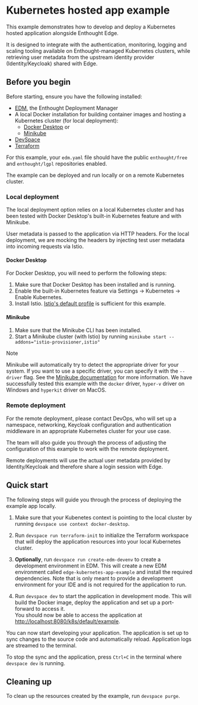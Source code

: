 # Kubernetes hosted app example

This example demonstrates how to develop and deploy a Kubernetes hosted application alongside Enthought Edge.

It is designed to integrate with the authentication, monitoring, logging and scaling tooling available
on Enthought-managed Kubernetes clusters, while retrieving user metadata from the upstream identity provider
(Identity/Keycloak) shared with Edge.

## Before you begin

Before starting, ensure you have the following installed:

* [EDM](https://www.enthought.com/edm/), the Enthought Deployment Manager
* A local Docker installation for building container images and hosting a Kubernetes cluster (for local deployment):
  * [Docker Desktop](https://docs.docker.com/desktop/) or 
  * [Minikube](https://minikube.sigs.k8s.io/docs/start/)
* [DevSpace](https://www.devspace.sh/docs/getting-started/installation)
* [Terraform](https://developer.hashicorp.com/terraform/tutorials/aws-get-started/install-cli)

For this example, your `edm.yaml` file should have the public `enthought/free` and `enthought/lgpl`
repositories enabled.

The example can be deployed and run locally or on a remote Kubernetes cluster.

### Local deployment

The local deployment option relies on a local Kubernetes cluster and has been tested with Docker Desktop's built-in Kubernetes feature and with Minikube.

User metadata is passed to the application via HTTP headers. For the local deployment, we are mocking the headers
by injecting test user metadata into incoming requests via Istio.

#### Docker Desktop

For Docker Desktop, you will need to perform the following steps:

1. Make sure that Docker Desktop has been installed and is running.
2. Enable the built-in Kubernetes feature via Settings -> Kubernetes -> Enable Kubernetes.
3. Install Istio. [Istio's default profile](https://istio.io/latest/docs/setup/install/istioctl/#install-istio-using-the-default-profile) is sufficient for this example.

#### Minikube

1. Make sure that the Minikube CLI has been installed.
2. Start a Minikube cluster (with Istio) by running `minikube start --addons="istio-provisioner,istio"`

> [!NOTE]
> Minikube will automatically try to detect the appropriate driver for your system. If you want to use a specific driver, you can specify it with the `--driver` flag. See the [Minikube documentation](https://minikube.sigs.k8s.io/docs/start/) for more information. We have successfully tested this example with the `docker` driver, `hyper-v` driver on Windows and `hyperkit` driver on MacOS.

### Remote deployment

For the remote deployment, please contact DevOps, who will set up a namespace, networking, Keycloak configuration 
and authentication middleware in an appropriate Kubernetes cluster for your use case.

The team will also guide you through the process of adjusting the configuration of this example to work with the
remote deployment.

Remote deployments will use the actual user metadata provided by Identity/Keycloak and therefore share a login session with Edge.

## Quick start

The following steps will guide you through the process of deploying the example app locally.

1. Make sure that your Kubenetes context is pointing to the local cluster by running `devspace use context docker-desktop`.

2. Run `devspace run terraform-init` to initialize the Terraform workspace that will deploy the application resources into your local Kubernetes cluster.

3. **Optionally**, run `devspace run create-edm-devenv` to create a development environment in EDM. This will create a new EDM environment called `edge-kubernetes-app-example` and install the required dependencies. Note that is only meant to provide a development environment for your IDE and is not required for the application to run.

4. Run `devspace dev` to start the application in development mode. This will build the Docker image, deploy the application and set up a port-forward to access it.  
You should now be able to access the application at [http://localhost:8080/k8s/default/example](http://localhost:8080/k8s/default/example).

You can now start developing your application. The application is set up to sync changes to the source code and automatically reload. Application logs are streamed to the terminal.

To stop the sync and the application, press `Ctrl+C` in the terminal where `devspace dev` is running.

## Cleaning up

To clean up the resources created by the example, run `devspace purge`.
